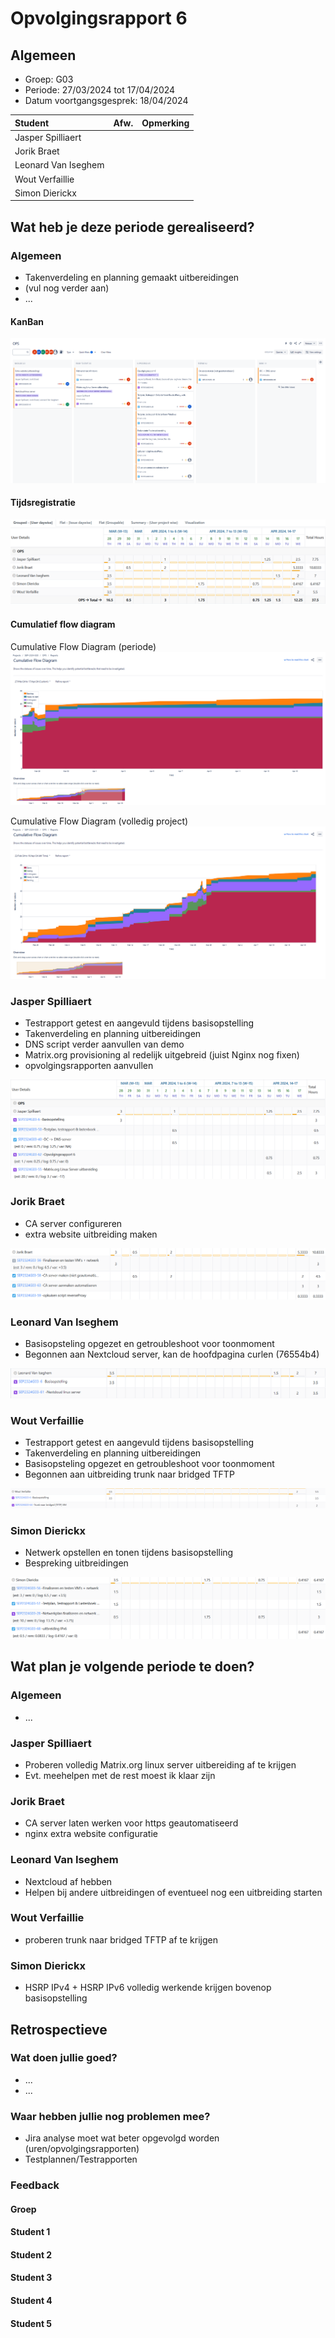 # Opvolgingsrapport 6

## Algemeen

- Groep: G03
- Periode: 27/03/2024 tot 17/04/2024
- Datum voortgangsgesprek: 18/04/2024

| Student             | Afw. | Opmerking |
| :------------------ | :--: | :-------- |
| Jasper Spilliaert   |      |           |
| Jorik Braet         |      |           |
| Leonard Van Iseghem |      |           |
| Wout Verfaillie     |      |           |
| Simon Dierickx      |      |           |

## Wat heb je deze periode gerealiseerd?

### Algemeen

- Takenverdeling en planning gemaakt uitbereidingen
- (vul nog verder aan)
- ...

#### KanBan

<!-- Voeg hier een screenshot toe van de huidige toestand van het kanban bord. -->

![Kanban Bord](img/Kanban-Week6.png)

#### Tijdsregistratie

<!-- Voeg hier een screenshot toe van het teamoverzicht van de tijdregistratie, met totaal per student en team -->

![Tijdsregistratie](img/Tijdsregistratie-Week6.png)

#### Cumulatief flow diagram

<!-- Voeg hier een screenshot toe van het cumulatief flow diagram voor de periode van het rapport. -->
Cumulative Flow Diagram (periode)
![Cumulatief flow diagram week](img/Cfd-Week6.png)

<!-- Voeg hier een screenshot toe van het cumulatief flow diagram voor de volledige periode van het project. -->
Cumulative Flow Diagram (volledig project)
![Cumulatief flow diagram week](img/Cfd-Week6-volledig.png)

### Jasper Spilliaert

<!-- Voeg hier een overzicht toe van gerealiseerde taken inclusief links naar relevante commits/documenten. -->

- Testrapport getest en aangevuld tijdens basisopstelling
- Takenverdeling en planning uitbereidingen
- DNS script verder aanvullen van demo
- Matrix.org provisioning al redelijk uitgebreid (juist Nginx nog fixen)
- opvolgingsrapporten aanvullen

<!-- Voeg hier een screenshot van het individueel tijdregistratierapport, met overzicht van elke taak en bijhorende uren. -->

![Tijsregistratie Jasper](img/OpvolgingWeek6-Jasper.png)

### Jorik Braet

<!-- Voeg hier een overzicht toe van gerealiseerde taken inclusief links naar relevante commits/documenten. -->

- CA server configureren
- extra website uitbreiding maken 

<!-- Voeg hier een screenshot van het individueel tijdregistratierapport, met overzicht van elke taak en bijhorende uren. -->

![Tijsregistratie Jorik](img/OpvolgingWeek6-Jorik.png)

### Leonard Van Iseghem

<!-- Voeg hier een overzicht toe van gerealiseerde taken inclusief links naar relevante commits/documenten. -->

- Basisopsteling opgezet en getroubleshoot voor toonmoment
- Begonnen aan Nextcloud server, kan de hoofdpagina curlen (76554b4)
<!-- Voeg hier een screenshot van het individueel tijdregistratierapport, met overzicht van elke taak en bijhorende uren. -->

![Tijdregistratie Leonard](img/opvolgingweek6-Leonard.png)

### Wout Verfaillie

<!-- Voeg hier een overzicht toe van gerealiseerde taken inclusief links naar relevante commits/documenten. -->

- Testrapport getest en aangevuld tijdens basisopstelling
- Takenverdeling en planning uitbereidingen
- Basisopsteling opgezet en getroubleshoot voor toonmoment
- Begonnen aan uitbreiding trunk naar bridged TFTP

![Tijdregistratie Wout](img/Opvolgingweek6-Wout.png)



### Simon Dierickx

<!-- Voeg hier een overzicht toe van gerealiseerde taken inclusief links naar relevante commits/documenten. -->

- Netwerk opstellen en tonen tijdens basisopstelling
- Bespreking uitbreidingen

<!-- Voeg hier een screenshot van het individueel tijdregistratierapport, met overzicht van elke taak en bijhorende uren. -->

![Tijdregistratie Simon](img/OpvolgingWeek6-Simon.png)

## Wat plan je volgende periode te doen?

### Algemeen

<!-- Voeg hier de doelstellingen toe voor volgende periode. -->

- ...

### Jasper Spilliaert

<!-- Voeg hier de individuele doelstellingen toe voor volgende periode. -->

- Proberen volledig Matrix.org linux server uitbereiding af te krijgen
- Evt. meehelpen met de rest moest ik klaar zijn

### Jorik Braet

<!-- Voeg hier de individuele doelstellingen toe voor volgende periode. -->

- CA server laten werken voor https geautomatiseerd
- nginx extra website configuratie  

### Leonard Van Iseghem

<!-- Voeg hier de individuele doelstellingen toe voor volgende periode. -->

- Nextcloud af hebben
- Helpen bij andere uitbreidingen of eventueel nog een uitbreiding starten

### Wout Verfaillie

<!-- Voeg hier de individuele doelstellingen toe voor volgende periode. -->

- proberen trunk naar bridged TFTP af te krijgen

### Simon Dierickx

<!-- Voeg hier de individuele doelstellingen toe voor volgende periode. -->

- HSRP IPv4 + HSRP IPv6 volledig werkende krijgen bovenop basisopstelling

## Retrospectieve

### Wat doen jullie goed?

<!-- Voeg hier zaken toe die jullie goed doen naar het proces toe. -->

- ...
- ...

### Waar hebben jullie nog problemen mee?

<!-- Voeg hier zaken toe die volgens jullie beter kunnen naar het proces toe. -->

- Jira analyse moet wat beter opgevolgd worden (uren/opvolgingsrapporten)
- Testplannen/Testrapporten

### Feedback

#### Groep

#### Student 1

#### Student 2

#### Student 3

#### Student 4

#### Student 5
